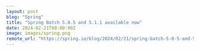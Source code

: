```yaml
---
layout: post
blog: "Spring"
title: "Spring Batch 5.0.5 and 5.1.1 available now"
date: 2024-02-21T00:00:00Z
image: images/spring.png
remote_url: "https://spring.io/blog/2024/02/21/spring-batch-5-0-5-and-5-1-1-available-now"
---
```

